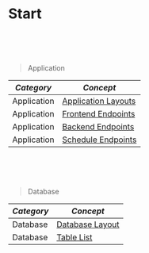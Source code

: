 # Start

<br/>
<br/>
<br/>

> Application

| ***Category*** | ***Concept***                                              |
|----------------|------------------------------------------------------------|
| Application    | [Application Layouts](./application/application_layout.md) |
| Application    | [Frontend Endpoints](./application/frontend_endpoints.md)  |
| Application    | [Backend Endpoints](./application/backend_endpoints.md)    |
| Application    | [Schedule Endpoints](./application/schedule_endpoints.md)  |

<br/>
<br/>
<br/>

> Database

| ***Category*** | ***Concept***                                    |
|----------------|--------------------------------------------------|
| Database       | [Database Layout](./database/database_layout.md) |
| Database       | [Table List](./database/table_list.md)           |

